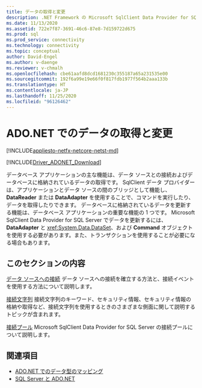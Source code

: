 ```yaml
---
title: データの取得と変更
description: .NET Framework の Microsoft SqlClient Data Provider for SQL Server は、データを読み取って更新するための、アプリケーションとデータ ソース間のブリッジとして機能します。
ms.date: 11/13/2020
ms.assetid: 722e7f87-3691-46c6-87e8-7d159722d675
ms.prod: sql
ms.prod_service: connectivity
ms.technology: connectivity
ms.topic: conceptual
author: David-Engel
ms.author: v-daenge
ms.reviewer: v-chmalh
ms.openlocfilehash: cbe61aafd8dcd1681230c355187a65a231535e00
ms.sourcegitcommit: 192f6a99e19e66f0f817fdb1977f564b2aaa133b
ms.translationtype: HT
ms.contentlocale: ja-JP
ms.lasthandoff: 11/25/2020
ms.locfileid: "96126462"
---
```

# <a name="retrieving-and-modifying-data-in-adonet"></a>ADO.NET でのデータの取得と変更

[!INCLUDE[appliesto-netfx-netcore-netst-md](../../includes/appliesto-netfx-netcore-netst-md.md)]

[!INCLUDE[Driver_ADONET_Download](../../includes/driver_adonet_download.md)]

データベース アプリケーションの主な機能は、データ ソースとの接続およびデータベースに格納されているデータの取得です。 SqlClient データ プロバイダーは、アプリケーションとデータ ソースの間のブリッジとして機能し、**DataReader** または **DataAdapter** を使用することで、コマンドを実行したり、データを取得したりできます。 データベースに格納されているデータを更新する機能は、データベース アプリケーションの重要な機能の 1 つです。 Microsoft SqlClient Data Provider for SQL Server でデータを更新するには、**DataAdapter** と <xref:System.Data.DataSet>、および **Command** オブジェクトを使用する必要があります。また、トランザクションを使用することが必要になる場合もあります。

## <a name="in-this-section"></a>このセクションの内容

[データ ソースへの接続](connecting-to-data-source.md) データ ソースへの接続を確立する方法と、接続イベントを使用する方法について説明します。

[接続文字列](connection-strings.md) 接続文字列のキーワード、セキュリティ情報、セキュリティ情報の格納や取得など、接続文字列を使用するときのさまざまな側面に関して説明するトピックが含まれます。

[接続プール](connection-pooling.md) Microsoft SqlClient Data Provider for SQL Server の接続プールについて説明します。

## <a name="see-also"></a>関連項目

- [ADO.NET でのデータ型のマッピング](data-type-mappings-ado-net.md)
- [SQL Server と ADO.NET](./sql/index.md)
